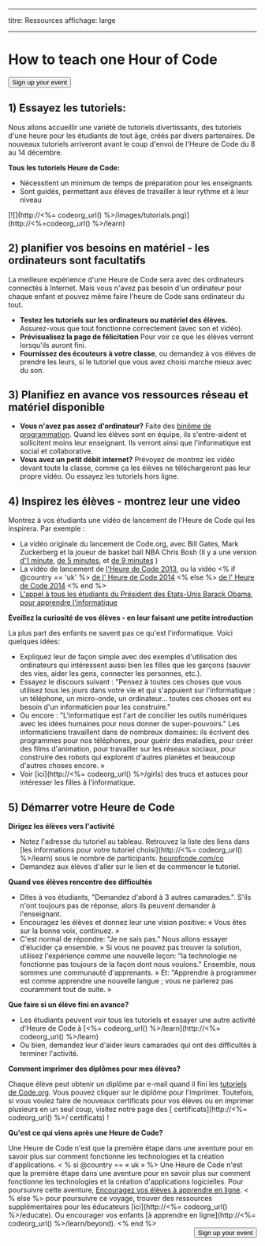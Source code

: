 * * *

titre: Ressources affichage: large

* * *

<div class="row">
  <h1 class="col-sm-6">
    How to teach one Hour of Code
  </h1>
  
  <div class="col-sm-6 button-container centered">
    <a href="/#join"><button class="signup-button">Sign up your event</button></a>
  </div>
</div>

## 1) Essayez les tutoriels:

Nous allons accueillir une variété de tutoriels divertissants, des tutoriels d'une heure pour les étudiants de tout âge, créés par divers partenaires. De nouveaux tutoriels arriveront avant le coup d'envoi de l'Heure de Code du 8 au 14 décembre.

**Tous les tutoriels Heure de Code:**

  * Nécessitent un minimum de temps de préparation pour les enseignants
  * Sont guidés, permettant aux élèves de travailler à leur rythme et à leur niveau

[![](http://<%= codeorg_url() %>/images/tutorials.png)](http://<%=codeorg_url() %>/learn)

## 2) planifier vos besoins en matériel - les ordinateurs sont facultatifs

La meilleure expérience d'une Heure de Code sera avec des ordinateurs connectés à Internet. Mais vous n'avez pas besoin d'un ordinateur pour chaque enfant et pouvez même faire l'heure de Code sans ordinateur du tout.

  * **Testez les tutoriels sur les ordinateurs ou matériel des élèves.** Assurez-vous que tout fonctionne correctement (avec son et vidéo).
  * **Prévisualisez la page de félicitation** Pour voir ce que les élèves verront lorsqu'ils auront fini. 
  * **Fournissez des écouteurs à votre classe**, ou demandez à vos élèves de prendre les leurs, si le tutoriel que vous avez choisi marche mieux avec du son.

## 3) Planifiez en avance vos ressources réseau et matériel disponible

  * **Vous n'avez pas assez d'ordinateur?** Faite des [binôme de programmation](http://www.ncwit.org/resources/pair-programming-box-power-collaborative-learning). Quand les élèves sont en équipe, ils s'entre-aident et sollicitent moins leur enseignant. Ils verront ainsi que l'informatique est social et collaborative.
  * **Vous avez un petit débit internet?** Prévoyez de montrez les vidéo devant toute la classe, comme ça les élèves ne téléchargeront pas leur propre vidéo. Ou essayez les tutoriels hors ligne.

## 4) Inspirez les élèves - montrez leur une video

Montrez à vos étudiants une vidéo de lancement de l'Heure de Code qui les inspirera. Par exemple :

  * La vidéo originale du lancement de Code.org, avec Bill Gates, Mark Zuckerberg et la joueur de basket ball NBA Chris Bosh (Il y a une version [d'1 minute](https://www.youtube.com/watch?v=qYZF6oIZtfc), [de 5 minutes](https://www.youtube.com/watch?v=nKIu9yen5nc), et [de 9 minutes](https://www.youtube.com/watch?v=dU1xS07N-FA) )
  * La vidéo de lancement de [l'Heure de Code 2013](https://www.youtube.com/watch?v=FC5FbmsH4fw), ou la vidéo <% if @country == 'uk' %> [de l' Heure de Code 2014](https://www.youtube.com/watch?v=96B5-JGA9EQ) <% else %> [de l' Heure de Code 2014](https://www.youtube.com/watch?v=rH7AjDMz_dc&index=2&list=PLzdnOPI1iJNe1WmdkMG-Ca8cLQpdEAL7Q) <% end %>
  * [L'appel à tous les étudiants du Président des Etats-Unis Barack Obama, pour apprendre l'informatique](https://www.youtube.com/watch?v=6XvmhE1J9PY)

**Éveillez la curiosité de vos élèves - en leur faisant une petite introduction**

La plus part des enfants ne savent pas ce qu'est l'informatique. Voici quelques idées:

  * Expliquez leur de façon simple avec des exemples d'utilisation des ordinateurs qui intéressent aussi bien les filles que les garçons (sauver des vies, aider les gens, connecter les personnes, etc.).
  * Essayez le discours suivant : "Pensez à toutes ces choses que vous utilisez tous les jours dans votre vie et qui s'appuient sur l'informatique : un téléphone, un micro-onde, un ordinateur... toutes ces choses ont eu besoin d'un informaticien pour les construire."
  * Ou encore : "L'informatique est l'art de concilier les outils numériques avec les idées humaines pour nous donner de super-pouvoirs." Les informaticiens travaillent dans de nombreux domaines: ils écrivent des programmes pour nos téléphones, pour guérir des maladies, pour créer des films d'animation, pour travailler sur les réseaux sociaux, pour construire des robots qui explorent d'autres planètes et beaucoup d'autres choses encore. »
  * Voir [ici](http://<%= codeorg_url() %>/girls) des trucs et astuces pour intéresser les filles à l'informatique. 

## 5) Démarrer votre Heure de Code

**Dirigez les élèves vers l'activité**

  * Notez l'adresse du tutoriel au tableau. Retrouvez la liste des liens dans [les informations pour votre tutoriel choisi](http://<%= codeorg_url() %>/learn) sous le nombre de participants. [hourofcode.com/co](http://hourofcode.com/co)
  * Demandez aux élèves d'aller sur le lien et de commencer le tutoriel.

**Quand vos élèves rencontre des difficultés**

  * Dites à vos étudiants, "Demandez d'abord à 3 autres camarades.". S'ils n'ont toujours pas de réponse, alors ils peuvent demander à l'enseignant.
  * Encouragez les élèves et donnez leur une vision positive: « Vous êtes sur la bonne voix, continuez. »
  * C'est normal de répondre: "Je ne sais pas." Nous allons essayer d'élucider ça ensemble. » Si vous ne pouvez pas trouver la solution, utilisez l'expérience comme une nouvelle leçon: "la technologie ne fonctionne pas toujours de la façon dont nous voulons." Ensemble, nous sommes une communauté d'apprenants. » Et: "Apprendre à programmer est comme apprendre une nouvelle langue ; vous ne parlerez pas couramment tout de suite. »

**Que faire si un élève fini en avance?**

  * Les étudiants peuvent voir tous les tutoriels et essayer une autre activité d'Heure de Code à [<%= codeorg_url() %>/learn](http://<%= codeorg_url() %>/learn)
  * Ou bien, demandez leur d'aider leurs camarades qui ont des difficultés à terminer l'activité.

**Comment imprimer des diplômes pour mes élèves?**

Chaque élève peut obtenir un diplôme par e-mail quand il fini les [tutoriels de Code.org](http://studio.code.org). Vous pouvez cliquer sur le diplôme pour l'imprimer. Toutefois, si vous voulez faire de nouveaux certificats pour vos élèves ou en imprimer plusieurs en un seul coup, visitez notre page des [ certificats](http://<%= codeorg_url() %>/ certificats) !

**Qu'est ce qui viens après une Heure de Code?**

Une Heure de Code n'est que la première étape dans une aventure pour en savoir plus sur comment fonctionne les technologies et la création d'applications. < % si @country == « uk » %> Une Heure de Code n'est que la première étape dans une aventure pour en savoir plus sur comment fonctionne les technologies et la création d'applications logicielles. Pour poursuivre cette aventure, [Encouragez vos élèves à apprendre en ligne](http://uk.code.org/learn/beyond). < % else %> pour poursuivre ce voyage, trouver des ressources supplémentaires pour les éducateurs [ici](http://<%= codeorg_url() %>/educate). Ou encourager vos enfants [à apprendre en ligne](http://<%= codeorg_url() %>/learn/beyond). <% end %> <a style="display: block" href="/#join"><button style="float: right;">Sign up your event</button></a>